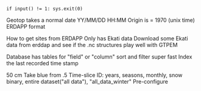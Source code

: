     if input() != 1: sys.exit(0)

Geotop takes a normal date
YY/MM/DD HH:MM
Origin is = 1970 (unix time)
ERDAPP format

How to get sites from ERDAPP
Only has Ekati data
Download some Ekati data from erddap and see if the .nc structures play well with GTPEM

Database has tables for "field" or "column" sort and filter super fast
Index the last recorded time stamp

50 cm
Take blue from .5
Time-slice ID: years, seasons, monthly, snow binary, entire dataset("all data"), "all_data_winter"
Pre-configure

